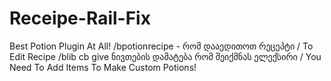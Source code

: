 # Receipe-Rail-Fix
Best Potion Plugin At All!
/bpotionrecipe - რომ დააედითოთ რეცეპტი / To Edit Recipe
/blib cb give <id> ნივთების დამატება რომ შეიქმნას ელექსირი / You Need To Add Items To Make Custom Potions!

